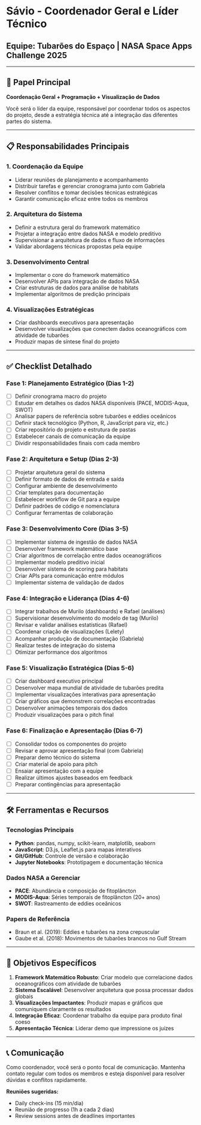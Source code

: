 # Sávio - Coordenador Geral e Líder Técnico
## Equipe: Tubarões do Espaço | NASA Space Apps Challenge 2025

---

## 🎯 **Papel Principal**
**Coordenação Geral + Programação + Visualização de Dados**

Você será o líder da equipe, responsável por coordenar todos os aspectos do projeto, desde a estratégia técnica até a integração das diferentes partes do sistema.

---

## 📋 **Responsabilidades Principais**

### 1. **Coordenação da Equipe**
- Liderar reuniões de planejamento e acompanhamento
- Distribuir tarefas e gerenciar cronograma junto com Gabriela
- Resolver conflitos e tomar decisões técnicas estratégicas
- Garantir comunicação eficaz entre todos os membros

### 2. **Arquitetura do Sistema**
- Definir a estrutura geral do framework matemático
- Projetar a integração entre dados NASA e modelo preditivo
- Supervisionar a arquitetura de dados e fluxo de informações
- Validar abordagens técnicas propostas pela equipe

### 3. **Desenvolvimento Central**
- Implementar o core do framework matemático
- Desenvolver APIs para integração de dados NASA
- Criar estruturas de dados para análise de habitats
- Implementar algoritmos de predição principais

### 4. **Visualizações Estratégicas**
- Criar dashboards executivos para apresentação
- Desenvolver visualizações que conectem dados oceanográficos com atividade de tubarões
- Produzir mapas de síntese final do projeto

---

## ✅ **Checklist Detalhado**

### **Fase 1: Planejamento Estratégico (Dias 1-2)**
- [ ] Definir cronograma macro do projeto
- [ ] Estudar em detalhes os dados NASA disponíveis (PACE, MODIS-Aqua, SWOT)
- [ ] Analisar papers de referência sobre tubarões e eddies oceânicos
- [ ] Definir stack tecnológico (Python, R, JavaScript para viz, etc.)
- [ ] Criar repositório do projeto e estrutura de pastas
- [ ] Estabelecer canais de comunicação da equipe
- [ ] Dividir responsabilidades finais com cada membro

### **Fase 2: Arquitetura e Setup (Dias 2-3)**
- [ ] Projetar arquitetura geral do sistema
- [ ] Definir formato de dados de entrada e saída
- [ ] Configurar ambiente de desenvolvimento
- [ ] Criar templates para documentação
- [ ] Estabelecer workflow de Git para a equipe
- [ ] Definir padrões de código e nomenclatura
- [ ] Configurar ferramentas de colaboração

### **Fase 3: Desenvolvimento Core (Dias 3-5)**
- [ ] Implementar sistema de ingestão de dados NASA
- [ ] Desenvolver framework matemático base
- [ ] Criar algoritmos de correlação entre dados oceanográficos
- [ ] Implementar modelo preditivo inicial
- [ ] Desenvolver sistema de scoring para habitats
- [ ] Criar APIs para comunicação entre módulos
- [ ] Implementar sistema de validação de dados

### **Fase 4: Integração e Liderança (Dias 4-6)**
- [ ] Integrar trabalhos de Murilo (dashboards) e Rafael (análises)
- [ ] Supervisionar desenvolvimento do modelo de tag (Murilo)
- [ ] Revisar e validar análises estatísticas (Rafael)
- [ ] Coordenar criação de visualizações (Lelety)
- [ ] Acompanhar produção de documentação (Gabriela)
- [ ] Realizar testes de integração do sistema
- [ ] Otimizar performance dos algoritmos

### **Fase 5: Visualização Estratégica (Dias 5-6)**
- [ ] Criar dashboard executivo principal
- [ ] Desenvolver mapa mundial de atividade de tubarões predita
- [ ] Implementar visualizações interativas para apresentação
- [ ] Criar gráficos que demonstrem correlações encontradas
- [ ] Desenvolver animações temporais dos dados
- [ ] Produzir visualizações para o pitch final

### **Fase 6: Finalização e Apresentação (Dias 6-7)**
- [ ] Consolidar todos os componentes do projeto
- [ ] Revisar e aprovar apresentação final (com Gabriela)
- [ ] Preparar demo técnico do sistema
- [ ] Criar material de apoio para pitch
- [ ] Ensaiar apresentação com a equipe
- [ ] Realizar últimos ajustes baseados em feedback
- [ ] Preparar contingências para apresentação

---

## 🛠 **Ferramentas e Recursos**

### **Tecnologias Principais**
- **Python**: pandas, numpy, scikit-learn, matplotlib, seaborn
- **JavaScript**: D3.js, Leaflet.js para mapas interativos
- **Git/GitHub**: Controle de versão e colaboração
- **Jupyter Notebooks**: Prototipagem e documentação técnica

### **Dados NASA a Gerenciar**
- **PACE**: Abundância e composição de fitoplâncton
- **MODIS-Aqua**: Séries temporais de fitoplâncton (20+ anos)
- **SWOT**: Rastreamento de eddies oceânicos

### **Papers de Referência**
- Braun et al. (2019): Eddies e tubarões na zona crepuscular
- Gaube et al. (2018): Movimentos de tubarões brancos no Gulf Stream

---

## 🎯 **Objetivos Específicos**

1. **Framework Matemático Robusto**: Criar modelo que correlacione dados oceanográficos com atividade de tubarões
2. **Sistema Escalável**: Desenvolver arquitetura que possa processar dados globais
3. **Visualizações Impactantes**: Produzir mapas e gráficos que comuniquem claramente os resultados
4. **Integração Eficaz**: Coordenar trabalho da equipe para produto final coeso
5. **Apresentação Técnica**: Liderar demo que impressione os juízes

---

## 📞 **Comunicação**
Como coordenador, você será o ponto focal de comunicação. Mantenha contato regular com todos os membros e esteja disponível para resolver dúvidas e conflitos rapidamente.

**Reuniões sugeridas:**
- Daily check-ins (15 min/dia)
- Reunião de progresso (1h a cada 2 dias)
- Review sessions antes de deadlines importantes
